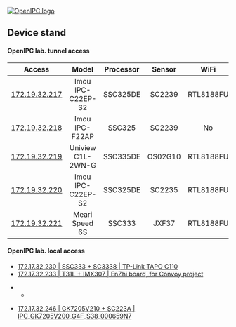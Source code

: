 [![OpenIPC logo][logo]][site_basic]

## Device stand


#### OpenIPC lab. tunnel access

| Access                                                       | Model              | Processor     | Sensor      |  WiFi     | Ethernet | Flash   |
| :----------------------------------------------------------: | :----------------: | :-----------: | :---------: | :-------: | :------: | :-----: |
| [172.19.32.217](http://172.19.32.217:85/cgi-bin/preview.cgi) | Imou IPC-C22EP-S2  | SSC325DE      | SC2239      | RTL8188FU | No       | NAND    |
| [172.19.32.218](http://172.19.32.218:85/cgi-bin/preview.cgi) | Imou IPC-F22AP     | SSC325        | SC2239      | No        | Yes      | NOR_?   |
| [172.19.32.219](http://172.19.32.219:85/cgi-bin/preview.cgi) | Uniview C1L-2WN-G  | SSC335DE      | OS02G10     | RTL8188FU | Yes      | NOR_16M |
| [172.19.32.220](http://172.19.32.217:85/cgi-bin/preview.cgi) | Imou IPC-C22EP-S2  | SSC325DE      | SC2235      | RTL8188FU | No       | NAND    |
| [172.19.32.221](http://172.19.32.221:85/cgi-bin/preview.cgi) | Meari Speed 6S     | SSC333        | JXF37       | RTL8188FU | No       | NOR_16M |    


#### OpenIPC lab. local access

- [172.17.32.230 | SSC333 + SC3338 | TP-Link TAPO C110](http://172.17.32.230:85/cgi-bin/preview.cgi)
- [172.17.32.233 | T31L + IMX307 | EnZhi board, for Convoy project](http://172.17.32.233:85/cgi-bin/preview.cgi)
* -
- [172.17.32.246 | GK7205V210 + SC223A | IPC_GK7205V200_G4F_S38_000659N7](http://172.17.32.246/uuid.html)


[logo]: https://openipc.org/assets/openipc-logo-black.svg
[site_basic]: https://openipc.org
[telegram_en]: https://t.me/OpenIPC
